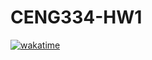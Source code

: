 # CENG334-HW1

[![wakatime](https://wakatime.com/badge/user/585ddf4d-060a-442f-9115-c868df20fd37/project/20d9d453-3d2a-4bf3-8b7d-072367cf29f8.svg)](https://wakatime.com/badge/user/585ddf4d-060a-442f-9115-c868df20fd37/project/20d9d453-3d2a-4bf3-8b7d-072367cf29f8)
